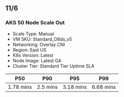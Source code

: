 ## 11/6
### AKS 50 Node Scale Out
* Scale Type: Manual
* VM SKU: Standard_D8ds_v5
* Networking: Overlay CNI
* Region: East US
* K8s Version: Latest
* Node Image: Latest GA
* Cluster Tier: Standard Tier Uptime SLA

  
| P50 | P90 |  P95 | P99 |
| ----------------- | ----------------- | ----------------- | ----------------- |
| 1.78 mins | 2.5 mins | 3.18 mins | 6.68 mins |
